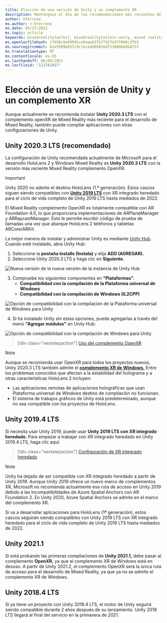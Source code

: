 ```yaml
---
title: Elección de una versión de Unity y un complemento XR
description: Manténgase al día de las recomendaciones más recientes del complemento Unity y XR para el desarrollo de aplicaciones holoLens.
author: hferrone
ms.author: v-hferrone
ms.date: 05/27/2021
ms.topic: article
keywords: mixedrealitytoolkit, mixedrealitytoolkit-unity, mixed reality headset, windows mixed reality headset, virtual reality headset, unity
ms.openlocfilehash: 1f658c0e69091ce0aaeb37b7f427e57f060c3fb2
ms.sourcegitcommit: 62e5909b837c9c7ecedd040164f2308868db4723
ms.translationtype: MT
ms.contentlocale: es-ES
ms.lasthandoff: 06/08/2021
ms.locfileid: "111741927"
---
```

# <a name="choosing-a-unity-version-and-xr-plugin"></a>Elección de una versión de Unity y un complemento XR

Aunque actualmente se recomienda instalar **Unity 2020.3 LTS** con el complemento openXR de Mixed Reality más reciente para el desarrollo de Mixed Reality, también puede compilar aplicaciones con otras configuraciones de Unity.

## <a name="unity-20203-lts-recommended"></a>Unity 2020.3 LTS (recomendado)

La configuración de Unity recomendada actualmente de Microsoft para el desarrollo HoloLens 2 y Windows Mixed Reality es **Unity 2020.3 LTS** con la versión más reciente Mixed Reality complemento OpenXR.

> [!IMPORTANT]
> Unity 2020 no admite el destino HoloLens (1.ª generación). Estos cascos siguen siendo compatibles con **[Unity 2019 LTS](#unity-20194-lts)** con XR integrado heredado para el ciclo de vida completo de Unity 2019 LTS hasta mediados de 2022.

El Mixed Reality complemento OpenXR es totalmente compatible con AR Foundation 4.0, lo que proporciona implementaciones de ARPlaneManager y ARRaycastManager. Esto le permite escribir código de prueba de llamadas una vez que abarque HoloLens 2 teléfonos y tabletas ARCore/ARKit.

La mejor manera de instalar y administrar Unity es mediante <a href="https://unity3d.com/get-unity/download" target="_blank">Unity Hub</a>. Cuando esté instalado, abra Unity Hub:

1. Seleccione la **pestaña Installs (Instala)** y elija **ADD (AGREGAR).**
2. Seleccione Unity 2020.3 LTS y haga clic en **Siguiente.**

![Nueva versión de la nueva versión de la instancia de Unity Hub](images/unity-hub-img-01.png)

3. Compruebe los siguientes componentes en **"Plataformas".**
    * **Compatibilidad con la compilación de la Plataforma universal de Windows**
    * **Compatibilidad con la compilación de Windows (IL2CPP)**

![Opción de compatibilidad con la compilación de la Plataforma universal de Windows para Unity](../images/Unity_Install_Option_UWP.png)

4. Si ha instalado Unity sin estas opciones, puede agregarlas a través del menú **"Agregar módulos"** en Unity Hub:

![Opción de compatibilidad con la compilación de Windows para Unity](../images/Unity_Install_Option_UWP2.png)

> [!div class="nextstepaction"]
> [Uso del complemento OpenXR](/windows/mixed-reality/develop/unity/xr-project-setup?tabs=openxr)

> [!NOTE]
> Aunque se recomienda usar OpenXR para todos los proyectos nuevos, Unity 2020.3 LTS también admite el **[complemento XR de Windows.](/windows/mixed-reality/develop/unity/xr-project-setup?tabs=windowsxr)** Entre los problemas conocidos que afectan a la estabilidad del holograma y a otras características HoloLens 2 incluyen:
>
> * Las aplicaciones remotas de aplicaciones holográficas que usan Plataforma universal de Windows destino de compilación no funcionan.
> * El sistema de trabajos gráficos de Unity está predeterminado, aunque no sea compatible con los proyectos de HoloLens.

## <a name="unity-20194-lts"></a>Unity 2019.4 LTS

Si necesita usar Unity 2019, puede usar **Unity 2019 LTS con XR integrado heredado.** Para empezar a trabajar con XR integrado heredado en Unity 2019.4 LTS, haga clic aquí:

> [!div class="nextstepaction"]
> [Configuración de XR integrado heredado](/windows/mixed-reality/develop/unity/xr-project-setup?tabs=legacy)

> [!NOTE]
> Unity ha dejado de ser compatible con XR integrado heredado a partir de Unity 2019.  Aunque Unity 2019 ofrece un nuevo marco de complementos XR, Microsoft no recomienda actualmente esa ruta de acceso en Unity 2019 debido a las incompatibilidades de Azure Spatial Anchors con AR Foundation 2.  En Unity 2020, Azure Spatial Anchors se admite en el marco del complemento XR.

Si va a desarrollar aplicaciones para HoloLens (1ª generación), estos cascos seguirán siendo compatibles con Unity 2019 LTS con XR integrado heredado para el ciclo de vida completo de Unity 2019 LTS hasta mediados de 2022.

## <a name="unity-20211"></a>Unity 2021.1

Si está probando las primeras compilaciones de **Unity 2021.1,** debe pasar al complemento **OpenXR,** ya que el complemento XR de Windows está en desuso.  A partir de Unity 2021.2, el complemento OpenXR será la única ruta de acceso para el desarrollo de Mixed Reality, ya que ya no se admite el complemento XR de Windows.

## <a name="unity-20184-lts"></a>Unity 2018.4 LTS

Si ya tiene un proyecto con Unity 2018.4 LTS, el motor de Unity seguirá siendo compatible durante 2 años después de su lanzamiento.  Unity 2018 LTS llegará al final del servicio en la primavera de 2021.
